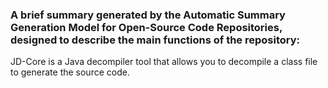 ### A brief summary generated by the Automatic Summary Generation Model for Open-Source Code Repositories, designed to describe the main functions of the repository:

JD-Core is a Java decompiler tool that allows you to decompile a class file to generate the source code.
